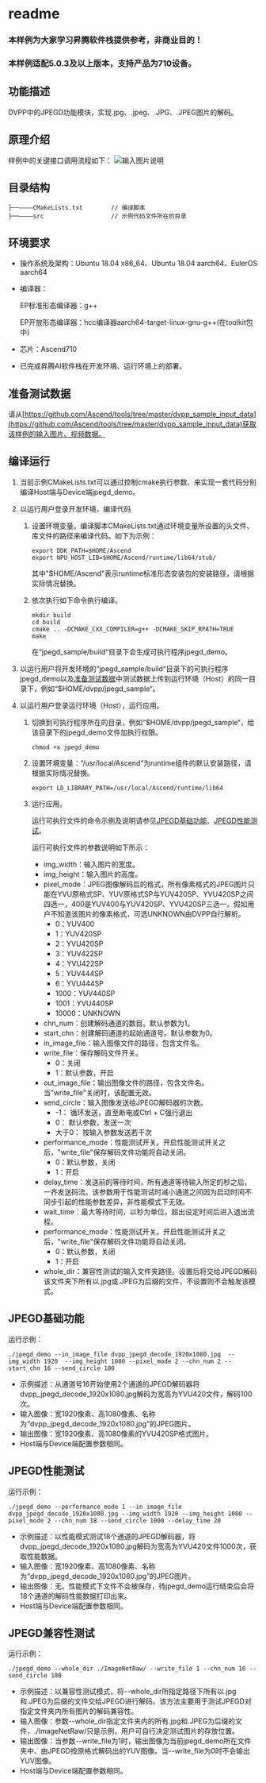 # readme<a name="ZH-CN_TOPIC_0000001072769993"></a>

### 本样例为大家学习昇腾软件栈提供参考，非商业目的！
### 本样例适配5.0.3及以上版本，支持产品为710设备。


## 功能描述<a name="section09679311389"></a>

DVPP中的JPEGD功能模块，实现.jpg、.jpeg、.JPG、.JPEG图片的解码。

## 原理介绍<a name="section19985135703818"></a>

样例中的关键接口调用流程如下：
![输入图片说明](https://images.gitee.com/uploads/images/2021/0209/225501_4f77500e_8679122.png "JpegdProcessImg.png")

## 目录结构<a name="section86232112399"></a>

```
├──————CMakeLists.txt        // 编译脚本
├──————src                   // 示例代码文件所在的目录
```

## 环境要求<a name="section10528164623911"></a>

- 操作系统及架构：Ubuntu 18.04 x86\_64、Ubuntu 18.04 aarch64、EulerOS aarch64

- 编译器：

    EP标准形态编译器：g++

    EP开放形态编译器：hcc编译器aarch64-target-linux-gnu-g++\(在toolkit包中\)

- 芯片：Ascend710

- 已完成昇腾AI软件栈在开发环境、运行环境上的部署。

## 准备测试数据<a name="section13765133092318"></a>

请从[https://github.com/Ascend/tools/tree/master/dvpp_sample_input_data](https://github.com/Ascend/tools/tree/master/dvpp_sample_input_data)获取该样例的输入图片、视频数据。

## 编译运行<a name="section3789175815018"></a>

1. 当前示例CMakeLists.txt可以通过控制cmake执行参数、来实现一套代码分别编译Host端与Device端jpegd_demo。

2. 以运行用户登录开发环境，编译代码

   1. 设置环境变量。编译脚本CMakeLists.txt通过环境变量所设置的头文件、库文件的路径来编译代码。如下为示例：

      ```
      export DDK_PATH=$HOME/Ascend
      export NPU_HOST_LIB=$HOME/Ascend/runtime/lib64/stub/
      ```

      其中"$HOME/Ascend"表示runtime标准形态安装包的安装路径，请根据实际情况替换。

   2. 依次执行如下命令执行编译。

      ```
      mkdir build
      cd build
      cmake .. -DCMAKE_CXX_COMPILER=g++ -DCMAKE_SKIP_RPATH=TRUE
      make
      ```

      在“jpegd\_sample/build“目录下会生成可执行程序jpegd\_demo。


2. 以运行用户将开发环境的“jpegd\_sample/build“目录下的可执行程序jpegd\_demo以及[准备测试数据](#section13765133092318)中测试数据上传到运行环境（Host）的同一目录下，例如“$HOME/dvpp/jpegd\_sample“。

3. 以运行用户登录运行环境（Host），运行应用。

   1. 切换到可执行程序所在的目录，例如“$HOME/dvpp/jpegd\_sample“，给该目录下的jpegd\_demo文件加执行权限。

      ```
      chmod +x jpegd_demo
      ```

   2. 设置环境变量：“/usr/local/Ascend“为runtime组件的默认安装路径，请根据实际情况替换。

      ```
      export LD_LIBRARY_PATH=/usr/local/Ascend/runtime/lib64
      ```

   3. <a name="li163081446763"></a>运行应用。

      运行可执行文件的命令示例及说明请参见[JPEGD基础功能](#section16675547162815)、[JPEGD性能测试](#section17726337299)。

      运行可执行文件的参数说明如下所示：

      - img\_width：输入图片的宽度。
      - img\_height：输入图片的高度。
      - pixel\_mode：JPEG图像解码后的格式，所有像素格式的JPEG图片只能在YVU原格式SP、YUV原格式SP与YUV420SP、YVU420SP之间四选一，400是YUV400与YUV420SP、YVU420SP三选一。假如用户不知道该图片的像素格式，可选UNKNOWN由DVPP自行解析。
        - 0：YUV400
        - 1：YUV420SP
        - 2：YVU420SP
        - 3：YUV422SP
        - 4：YVU422SP
        - 5：YUV444SP
        - 6：YVU444SP
        - 1000：YUV440SP
        - 1001：YVU440SP
        - 10000：UNKNOWN
      - chn\_num：创建解码通道的数目。默认参数为1。
      - start\_chn：创建解码通道的起始通道号。默认参数为0。
      - in\_image\_file：输入图像文件的路径，包含文件名。
      - write\_file：保存解码文件开关。
        - 0：关闭
        - 1：默认参数，开启
      - out\_image\_file：输出图像文件的路径，包含文件名。当"write\_file"关闭时，该配置无效。
      - send\_circle：输入图像发送给JPEGD解码器的次数。
        - -1：  循环发送，直至断电或Ctrl + C强行退出
        - 0：  默认参数，发送一次
        - 大于0： 按输入参数发送若干次
      - performance\_mode：性能测试开关。开启性能测试开关之后，"write\_file"保存解码文件功能将自动关闭。
        - 0：默认参数，关闭
        - 1：开启
      - delay\_time：发送前的等待时间，所有通道等待输入所定的秒之后，一齐发送码流。该参数用于性能测试时减小通道之间因为启动时间不同步引起的性能参数差异，非性能模式下无效。
      - wait\_time：最大等待时间，以秒为单位。超出设定时间后进入退出流程。
      - performance\_mode：性能测试开关。开启性能测试开关之后，"write\_file"保存解码文件功能将自动关闭。
        - 0：默认参数，关闭
        - 1：开启
      - whole_dir：兼容性测试的输入文件夹路径。设置后将交给JPEGD解码该文件夹下所有以.jpg或.JPEG为后缀的文件，不设置则不会触发该模式。


## JPEGD基础功能<a name="section16675547162815"></a>

运行示例：

```
./jpegd_demo --in_image_file dvpp_jpegd_decode_1920x1080.jpg  --img_width 1920  --img_height 1080 --pixel_mode 2 --chn_num 2 --start_chn 16 --send_circle 100 
```

-   示例描述：从通道号16开始使用2个通道的JPEGD解码器将dvpp\_jpegd\_decode\_1920x1080.jpg解码为宽高为YVU420文件，解码100次。
-   输入图像：宽1920像素、高1080像素、名称为“dvpp\_jpegd\_decode\_1920x1080.jpg”的JPEG图片。
-   输出图像：宽1920像素、高1080像素的YVU420SP格式图片。
-   Host端与Device端配置参数相同。

## JPEGD性能测试<a name="section17726337299"></a>

运行示例：

```
./jpegd_demo --performance_mode 1 --in_image_file dvpp_jpegd_decode_1920x1080.jpg --img_width 1920 --img_height 1080 --pixel_mode 2 --chn_num 18 --send_circle 1000 --delay_time 20
```

-   示例描述：以性能模式测试18个通道的JPEGD解码器，将dvpp\_jpegd\_decode\_1920x1080.jpg解码为宽高为YVU420文件1000次，获取性能数据。
-   输入图像：宽1920像素、高1080像素、名称为“dvpp\_jpegd\_decode\_1920x1080.jpg”的JPEG图片。
-   输出图像：无。性能模式下文件不会被保存，待jpegd_demo运行结束后会将18个通道的解码性能数据打印出来。
-   Host端与Device端配置参数相同。

## JPEGD兼容性测试<a name="section17726337299"></a>

运行示例：

```
./jpegd_demo --whole_dir ./ImageNetRaw/ --write_file 1 --chn_num 16 --send_circle 100
```

-   示例描述：以兼容性测试模式，将--whole_dir所指定路径下所有以.jpg和.JPEG为后缀的文件交给JPEGD进行解码。该方法主要用于测试JPEGD对指定文件夹内所有图片的解码兼容性。
-   输入图像：参数--whole_dir指定文件夹内的所有.jpg和.JPEG为后缀的文件，./ImageNetRaw/只是示例，用户可自行决定测试图片的存放位置。
-   输出图像：当参数--write_file为1时，输出图像为当前jpegd_demo所在文件夹中、由JPEGD按原格式解码出的YUV图像。当--write_file为0时不会输出YUV图像。
-   Host端与Device端配置参数相同。
